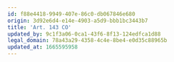 ```yaml
---
id: f88e4418-9949-407e-86c0-db067846e680
origin: 3d92e6d4-e14e-4903-a5d9-bbb1bc3443b7
title: 'Art. 143 CO'
updated_by: 9c1f3a06-0ca1-43f6-8f13-124edfca1d88
legal_domain: 78a43a29-4358-4c4e-8be4-e0d35c88965b
updated_at: 1665595958
---
```

